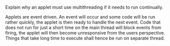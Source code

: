  Explain why an applet must use multithreading if it needs to run continually.

Applets are event driven. An event will occur and some code will be run rather quickly, the applet is then ready to handle the next event. Code that does not run for just a short time on the main thread will block events from firing, the applet will then become unresponsive from the users perspective. Things that take long time to execute shall hence be run on separate thread.
